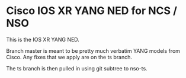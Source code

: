 Cisco IOS XR YANG NED for NCS / NSO
===================================

This is the IOS XR YANG NED.

Branch master is meant to be pretty much verbatim YANG models from Cisco. Any
fixes that we apply are on the ts branch.

The ts branch is then pulled in using git subtree to nso-ts.
